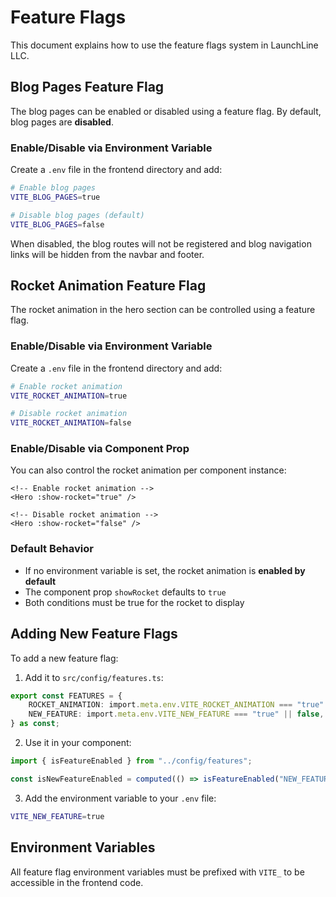 # Feature Flags

This document explains how to use the feature flags system in LaunchLine LLC.

## Blog Pages Feature Flag

The blog pages can be enabled or disabled using a feature flag. By default, blog pages are **disabled**.

### Enable/Disable via Environment Variable

Create a `.env` file in the frontend directory and add:

```bash
# Enable blog pages
VITE_BLOG_PAGES=true

# Disable blog pages (default)
VITE_BLOG_PAGES=false
```

When disabled, the blog routes will not be registered and blog navigation links will be hidden from the navbar and footer.

## Rocket Animation Feature Flag

The rocket animation in the hero section can be controlled using a feature flag.

### Enable/Disable via Environment Variable

Create a `.env` file in the frontend directory and add:

```bash
# Enable rocket animation
VITE_ROCKET_ANIMATION=true

# Disable rocket animation
VITE_ROCKET_ANIMATION=false
```

### Enable/Disable via Component Prop

You can also control the rocket animation per component instance:

```vue
<!-- Enable rocket animation -->
<Hero :show-rocket="true" />

<!-- Disable rocket animation -->
<Hero :show-rocket="false" />
```

### Default Behavior

-   If no environment variable is set, the rocket animation is **enabled by default**
-   The component prop `showRocket` defaults to `true`
-   Both conditions must be true for the rocket to display

## Adding New Feature Flags

To add a new feature flag:

1. Add it to `src/config/features.ts`:

```typescript
export const FEATURES = {
    ROCKET_ANIMATION: import.meta.env.VITE_ROCKET_ANIMATION === "true" || true,
    NEW_FEATURE: import.meta.env.VITE_NEW_FEATURE === "true" || false,
} as const;
```

2. Use it in your component:

```typescript
import { isFeatureEnabled } from "../config/features";

const isNewFeatureEnabled = computed(() => isFeatureEnabled("NEW_FEATURE"));
```

3. Add the environment variable to your `.env` file:

```bash
VITE_NEW_FEATURE=true
```

## Environment Variables

All feature flag environment variables must be prefixed with `VITE_` to be accessible in the frontend code.

